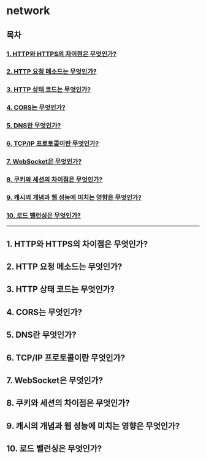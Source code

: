 # network

## 목차

### [1. HTTP와 HTTPS의 차이점은 무엇인가?](#1-http와-https의-차이점은-무엇인가?)
### [2. HTTP 요청 메소드는 무엇인가?](#2-http-요청-메소드는-무엇인가?)
### [3. HTTP 상태 코드는 무엇인가?](#3-http-상태-코드는-무엇인가?)
### [4. CORS는 무엇인가?](#4-cors는-무엇인가?)
### [5. DNS란 무엇인가?](#5-dns란-무엇인가?)
### [6. TCP/IP 프로토콜이란 무엇인가?](#6-tcp/ip-프로토콜이란-무엇인가?)
### [7. WebSocket은 무엇인가?](#7-websocket은-무엇인가?)
### [8. 쿠키와 세션의 차이점은 무엇인가?](#8-쿠키와-세션의-차이점은-무엇인가?)
### [9. 캐시의 개념과 웹 성능에 미치는 영향은 무엇인가?](#9-캐시의-개념과-웹-성능에-미치는-영향은-무엇인가?)
### [10. 로드 밸런싱은 무엇인가?](#10-로드-밸런싱은-무엇인가?)

---

## 1. HTTP와 HTTPS의 차이점은 무엇인가?
## 2. HTTP 요청 메소드는 무엇인가?
## 3. HTTP 상태 코드는 무엇인가?
## 4. CORS는 무엇인가?
## 5. DNS란 무엇인가?
## 6. TCP/IP 프로토콜이란 무엇인가?
## 7. WebSocket은 무엇인가?
## 8. 쿠키와 세션의 차이점은 무엇인가?
## 9. 캐시의 개념과 웹 성능에 미치는 영향은 무엇인가?
## 10. 로드 밸런싱은 무엇인가?


